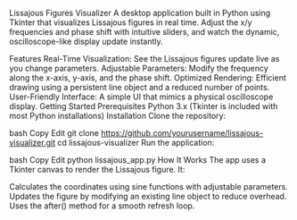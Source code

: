 Lissajous Figures Visualizer
A desktop application built in Python using Tkinter that visualizes Lissajous figures in real time. Adjust the x/y frequencies and phase shift with intuitive sliders, and watch the dynamic, oscilloscope-like display update instantly.

Features
Real-Time Visualization: See the Lissajous figures update live as you change parameters.
Adjustable Parameters: Modify the frequency along the x-axis, y-axis, and the phase shift.
Optimized Rendering: Efficient drawing using a persistent line object and a reduced number of points.
User-Friendly Interface: A simple UI that mimics a physical oscilloscope display.
Getting Started
Prerequisites
Python 3.x (Tkinter is included with most Python installations)
Installation
Clone the repository:

bash
Copy
Edit
git clone https://github.com/yourusername/lissajous-visualizer.git
cd lissajous-visualizer
Run the application:

bash
Copy
Edit
python lissajous_app.py
How It Works
The app uses a Tkinter canvas to render the Lissajous figure. It:

Calculates the coordinates using sine functions with adjustable parameters.
Updates the figure by modifying an existing line object to reduce overhead.
Uses the after() method for a smooth refresh loop.
